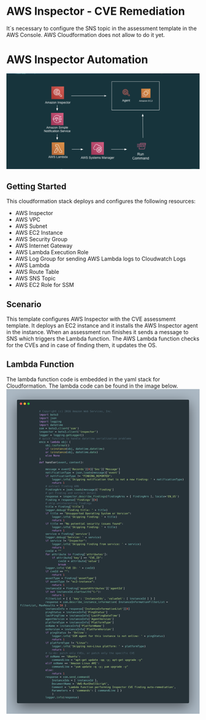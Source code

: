 # AWS Inspector - CVE Remediation

It´s necessary to configure the SNS topic in the assessment template in the AWS Console. AWS Cloudformation does not allow to do it yet.

# AWS Inspector Automation

![alt text](./inspector.png)

## Getting Started

This cloudformation stack deploys and configures the following resources:

* AWS Inspector
* AWS VPC
* AWS Subnet
* AWS EC2 Instance
* AWS Security Group
* AWS Internet Gateway
* AWS Lambda Execution Role
* AWS Log Group for sending AWS Lambda logs to Cloudwatch Logs
* AWS Lambda
* AWS Route Table
* AWS SNS Topic
* AWS EC2 Role for SSM

## Scenario

This template configures AWS Inspector with the CVE assessmemt template. It deploys an EC2 instance and it installs the AWS Inspector agent in the instance.
When an assessment run finishes it sends a message to SNS which triggers the Lambda function. 
The AWS Lambda function checks for the CVEs and in case of finding them, it updates the OS.


## Lambda Function

The lambda function code is embedded in the yaml stack for Cloudformation. The lambda code can be found in the image below.
![alt text](./lambda.png)

